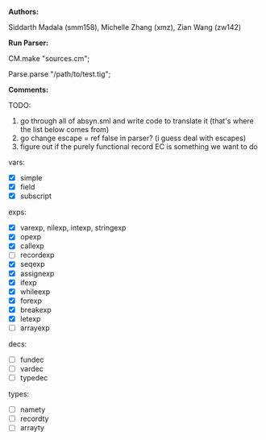 **Authors:**

Siddarth Madala (smm158), Michelle Zhang (xmz), Zian Wang (zw142) 


**Run Parser:**

CM.make "sources.cm";

Parse.parse "/path/to/test.tig";

**Comments:**

TODO:
1. go through all of absyn.sml and write code to translate it (that's where the list below comes from)
2. go change escape = ref false in parser? (i guess deal with escapes)
3. figure out if the purely functional record EC is something we want to do  

vars:
- [x] simple
- [x] field
- [x] subscript

exps:
- [x] varexp, nilexp, intexp, stringexp
- [x] opexp
- [x] callexp
- [ ] recordexp
- [x] seqexp
- [x] assignexp
- [x] ifexp
- [x] whileexp
- [x] forexp
- [x] breakexp
- [x] letexp
- [ ] arrayexp

decs:
- [ ] fundec
- [ ] vardec
- [ ] typedec

types:
- [ ] namety
- [ ] recordty
- [ ] arrayty

